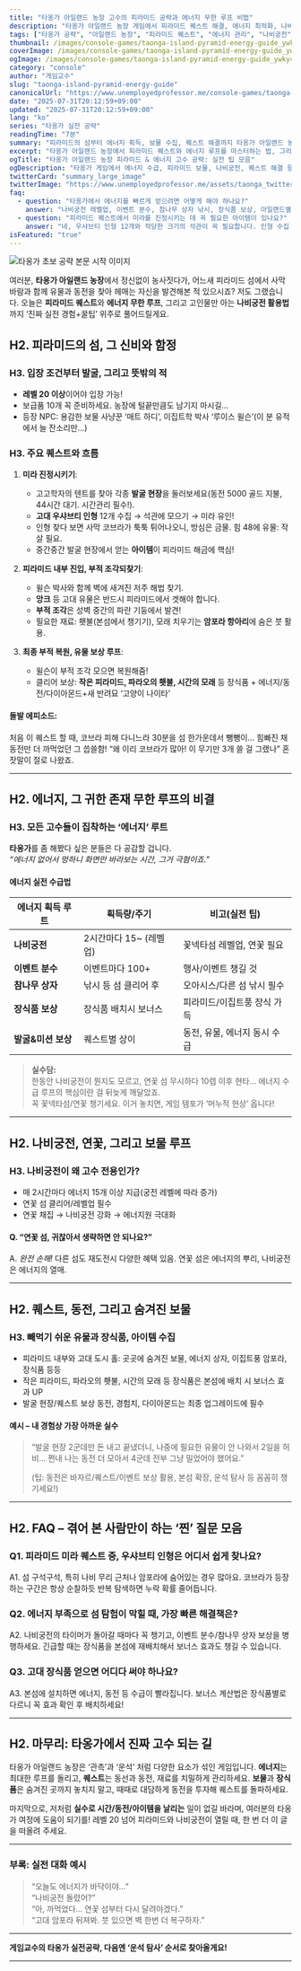 ```yaml
---
title: "타옹가 아일랜드 농장 고수의 피라미드 공략과 에너지 무한 루프 비법"
description: "타옹가 아일랜드 농장 게임에서 피라미드 퀘스트 해결, 에너지 최적화, 나비궁전 활용 등 실전 공략 노하우를 직접 경험담과 함께 전수합니다."
tags: ["타옹가 공략", "아일랜드 농장", "피라미드 퀘스트", "에너지 관리", "나비궁전", "동전 수집", "장식품", "보물", "파라오 비밀"]
thumbnail: /images/console-games/taonga-island-pyramid-energy-guide_ywky4_1.jpg
coverImage: /images/console-games/taonga-island-pyramid-energy-guide_ywky4_1.jpg
ogImage: /images/console-games/taonga-island-pyramid-energy-guide_ywky4_1.jpg
category: "console"
author: "게임교수"
slug: "taonga-island-pyramid-energy-guide"
canonicalUrl: "https://www.unemployedprofessor.me/console-games/taonga-island-pyramid-energy-guide"
date: "2025-07-31T20:12:59+09:00"
updated: "2025-07-31T20:12:59+09:00"
lang: "ko"
series: "타옹가 실전 공략"
readingTime: "7분"
summary: "피라미드의 섬부터 에너지 획득, 보물 수집, 퀘스트 해결까지 타옹가 아일랜드 농장 마스터가 직접 밝히는 실전 꿀팁 대방출!"
excerpt: "타옹가 아일랜드 농장에서 피라미드 퀘스트와 에너지 루프를 마스터하는 법, 그리고 나비궁전까지 고수 노하우를 공개합니다!"
ogTitle: "타옹가 아일랜드 농장 피라미드 & 에너지 고수 공략: 실전 팁 모음"
ogDescription: "타옹가 게임에서 에너지 수급, 피라미드 보물, 나비궁전, 퀘스트 해결 등 레벨 20 이후 핵심 노하우와 실수 방지법을 정리했습니다."
twitterCard: "summary_large_image"
twitterImage: "https://www.unemployedprofessor.me/assets/taonga_twitter.jpg"
faq:
  - question: "타옹가에서 에너지를 빠르게 얻으려면 어떻게 해야 하나요?"
    answer: "나비궁전 레벨업, 이벤트 분수, 참나무 상자 낚시, 장식품 보상, 아일랜드별 보너스 등 다양한 루트를 적극 활용하세요!"
  - question: "피라미드 퀘스트에서 미라를 진정시키는 데 꼭 필요한 아이템이 있나요?"
    answer: "네, 우샤브티 인형 12개와 적당한 크기의 석관이 꼭 필요합니다. 인형 수집 시 사막 코브라 조심!"
isFeatured: "true"
---
```


![타옹가 초보 공략 본문 시작 이미지](/images/console-games/taonga-island-pyramid-energy-guide_kgq1p_3.jpg)

여러분, **타옹가 아일랜드 농장**에서 정신없이 농사짓다가, 어느새 피라미드 섬에서 사막 바람과 함께 유물과 동전을 찾아 헤매는 자신을 발견해본 적 있으시죠? 저도 그랬습니다. 오늘은 **피라미드 퀘스트**와 **에너지 무한 루프**, 그리고 고인물만 아는 **나비궁전 활용법**까지 ‘진짜 실전 경험+꿀팁’ 위주로 풀어드릴게요.

## H2. 피라미드의 섬, 그 신비와 함정

### H3. 입장 조건부터 발굴, 그리고 뜻밖의 적

- **레벨 20 이상**이어야 입장 가능!
- 보급품 10개 꼭 준비하세요. 농장에 털끝만큼도 남기지 마시길…
- 등장 NPC: 용감한 보물 사냥꾼 ‘매트 하디’, 이집트학 박사 ‘루이스 윌슨’(이 분 유적에서 늘 잔소리만…)

### H3. 주요 퀘스트와 흐름

1. **미라 진정시키기**:  
   - 고고학자의 텐트를 찾아 각종 **발굴 현장**을 둘러보세요(동전 5000 골드 지불, 44시간 대기. 시간관리 필수!).
   - **고대 우샤브티 인형** 12개 수집 → 석관에 모으기 → 미라 유인!
   - 인형 찾다 보면 사막 코브라가 툭툭 튀어나오니, 방심은 금물. 힘 48에 유물: 작살 필요.
   - 중간중간 발굴 현장에서 얻는 **아이템**이 피라미드 해금에 핵심!

2. **피라미드 내부 진입, 부적 조각되찾기**:  
   - 윌슨 박사와 함께 벽에 새겨진 저주 해법 찾기.  
   - **앙크** 등 고대 유물은 반드시 피라미드에서 겟해야 합니다.
   - **부적 조각**은 성벽 중간의 파란 기둥에서 발견!  
   - 필요한 재료: 횃불(본섬에서 챙기기), 모래 치우기는 **암포라 항아리**에 숨은 붓 활용.

3. **최종 부적 복원, 유물 보상 루프**:  
   - 윌슨이 부적 조각 모으면 복원해줌!
   - 클리어 보상: **작은 피라미드, 파라오의 횃불, 시간의 모래** 등 장식품 + 에너지/동전/다이아몬드+새 반려묘 ‘고양이 나이타’

#### 돌발 에피소드:  
처음 이 퀘스트 할 때, 코브라 피해 다니느라 30분을 섬 한가운데서 뺑뺑이… 힘빠진 채 동전만 더 까먹었던 그 씁쓸함! “왜 이리 코브라가 많아! 이 무기만 3개 쓸 걸 그랬나” 혼잣말이 절로 나왔죠.

---

## H2. 에너지, 그 귀한 존재 무한 루프의 비결

### H3. 모든 고수들이 집착하는 ‘에너지’ 루트

**타옹가**를 좀 해봤다 싶은 분들은 다 공감할 겁니다.  
_“에너지 없어서 멍하니 화면만 바라보는 시간, 그거 극혐이죠.”_

#### 에너지 실전 수급법

| 에너지 획득 루트             | 획득량/주기         | 비고(실전 팁)              |
|-----------------------|-------------------|------------------------|
| **나비궁전**             | 2시간마다 15~ (레벨업) | 꽃넥타섬 레벨업, 연꽃 필요   |
| **이벤트 분수**           | 이벤트마다 100+       | 행사/이벤트 챙길 것        |
| **참나무 상자**           | 낚시 등 섬 클리어 후   | 오아시스/다른 섬 낚시 필수 |
| **장식품 보상**           | 장식품 배치시 보너스    | 피라미드/이집트풍 장식 가득 |
| **발굴&미션 보상**         | 퀘스트별 상이         | 동전, 유물, 에너지 동시 수급 |

> **실수담:**  
> 한동안 나비궁전이 뭔지도 모르고, 연꽃 섬 무시하다 10렙 이후 현타… 에너지 수급 루프의 핵심이란 걸 뒤늦게 깨달았죠.  
> 꼭 꽃넥타섬/연꽃 챙기세요. 이거 놓치면, 게임 템포가 ‘머누적 현상’ 옵니다!

---

## H2. 나비궁전, 연꽃, 그리고 보물 루프

### H3. 나비궁전이 왜 고수 전용인가?

- 매 2시간마다 에너지 15개 이상 지급(궁전 레벨에 따라 증가)
- 연꽃 섬 클리어/레벨업 필수
- 연꽃 채집 → 나비궁전 강화 → 에너지원 극대화

#### Q. “연꽃 섬, 귀찮아서 생략하면 안 되나요?”  
A. _완전 손해!_ 다른 섬도 재도전시 다양한 혜택 있음. 연꽃 섬은 에너지의 뿌리, 나비궁전은 에너지의 열매.

---

## H2. 퀘스트, 동전, 그리고 숨겨진 보물

### H3. 빼먹기 쉬운 유물과 장식품, 아이템 수집

- 피라미드 내부와 고대 도시 홀: 곳곳에 숨겨진 보물, 에너지 상자, 이집트풍 암포라, 장식품 등등
- 작은 피라미드, 파라오의 횃불, 시간의 모래 등 장식품은 본섬에 배치 시 보너스 효과 UP
- 발굴 현장/퀘스트 보상 동전, 경험치, 다이아몬드는 최종 업그레이드에 필수

#### 예시 – 내 경험상 가장 아까운 실수

> “발굴 현장 2군데만 돈 내고 끝냈더니, 나중에 필요한 유물이 안 나와서 2일을 허비… 쩐내 나는 동전 더 모아서 4군데 전부 그냥 밀었어야 했어요.”  
>  
> (팁: 동전은 바자르/퀘스트/이벤트 보상 활용, 본섬 확장, 운석 탐사 등 꼼꼼히 챙기세요!)

---

## H2. FAQ – 겪어 본 사람만이 하는 ‘찐’ 질문 모음

### Q1. 피라미드 미라 퀘스트 중, 우샤브티 인형은 어디서 쉽게 찾나요?
A1. 섬 구석구석, 특히 나비 무리 근처나 암포라에 숨어있는 경우 많아요. 코브라가 등장하는 구간은 항상 순찰하듯 반복 탐색하면 누락 확률 줄어듭니다.

### Q2. 에너지 부족으로 섬 탐험이 막힐 때, 가장 빠른 해결책은?
A2. 나비궁전의 타이머가 돌아갈 때마다 꼭 챙기고, 이벤트 분수/참나무 상자 보상을 병행하세요. 긴급할 때는 장식품을 본섬에 재배치해서 보너스 효과도 챙길 수 있습니다.

### Q3. 고대 장식품 얻으면 어디다 써야 하나요?
A3. 본섬에 설치하면 에너지, 동전 등 수급이 빨라집니다. 보너스 계산법은 장식품별로 다르니 꼭 효과 확인 후 배치하세요!

---

## H2. 마무리: 타옹가에서 진짜 고수 되는 길

타옹가 아일랜드 농장은 ‘관측’과 ‘운석’ 처럼 다양한 요소가 섞인 게임입니다. **에너지**는 최대한 루프를 돌리고, **퀘스트**는 동선과 동전, 재료를 치밀하게 관리하세요. **보물**과 **장식품**은 숨겨진 곳까지 놓치지 말고, 때때로 대담하게 동전을 투자해 퀘스트를 돌파하세요.

마지막으로, 저처럼 **실수로 시간/동전/아이템을 날리는** 일이 없길 바라며, 여러분의 타옹가 여정에 도움이 되기를! 레벨 20 넘어 피라미드와 나비궁전이 열릴 때, 한 번 더 이 글을 떠올려 주세요.

---

### 부록: 실전 대화 예시

> “오늘도 에너지가 바닥이야…”  
> “나비궁전 돌렸어?”  
> “아, 까먹었다… 연꽃 섬부터 다시 달려야겠다.”  
> “고대 암포라 뒤져봐. 붓 있으면 벽 한번 더 복구하자.”

---

**게임교수의 타옹가 실전공략, 다음엔 ‘운석 탐사’ 순서로 찾아올게요!**

---

